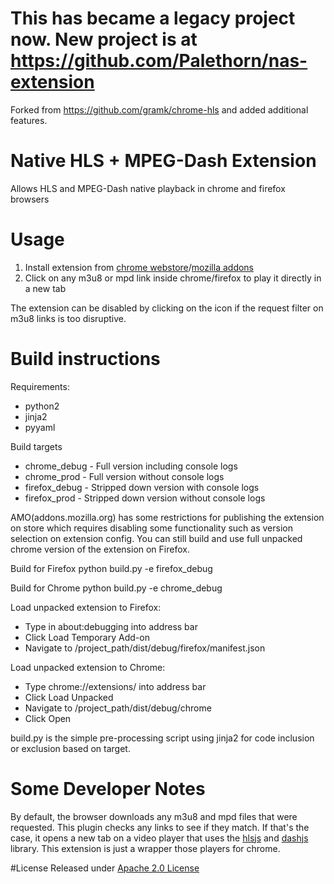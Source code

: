 <!--
    Modifications copyright (C) 2017 David Ćavar
 -->
# This has became a legacy project now. New project is at https://github.com/Palethorn/nas-extension

Forked from https://github.com/gramk/chrome-hls and added additional features.

# Native HLS + MPEG-Dash Extension

Allows HLS and MPEG-Dash native playback in chrome and firefox browsers

# Usage

1. Install extension from [chrome webstore](https://chrome.google.com/webstore/detail/native-mpeg-dash-%2B-hls-pl/cjfbmleiaobegagekpmlhmaadepdeedn)/[mozilla addons](https://addons.mozilla.org/en-US/firefox/addon/native-mpeg-dash-hls-playback/)
2. Click on any m3u8 or mpd link inside chrome/firefox to play it directly in a new tab

The extension can be disabled by clicking on the icon if the request filter on m3u8 links is too disruptive.

# Build instructions
Requirements:
 - python2
 - jinja2
 - pyyaml

Build targets
 - chrome_debug - Full version including console logs
 - chrome_prod - Full version without console logs
 - firefox_debug - Stripped down version with console logs
 - firefox_prod - Stripped down version without console logs

 AMO(addons.mozilla.org) has some restrictions for publishing the extension on store which requires disabling some functionality 
 such as version selection on extension config. 
 You can still build and use full unpacked chrome version of the extension on Firefox.

Build for Firefox
python build.py -e firefox_debug

Build for Chrome
python build.py -e chrome_debug

Load unpacked extension to Firefox:
 - Type in about:debugging into address bar
 - Click Load Temporary Add-on
 - Navigate to /project_path/dist/debug/firefox/manifest.json

Load unpacked extension to Chrome:
 - Type chrome://extensions/ into address bar
 - Click Load Unpacked
 - Navigate to /project_path/dist/debug/chrome
 - Click Open

build.py is the simple pre-processing script using jinja2 for code inclusion or exclusion based on target. 

# Some Developer Notes

By default, the browser downloads any m3u8 and mpd files that were requested. This plugin checks any links to see if
they match.
If that's the case, it opens a new tab on a video player that uses the [hlsjs][] and [dashjs][] library. This extension
is just a wrapper those players for chrome.

[hlsjs]: https://github.com/dailymotion/hls.js
[dashjs]: https://github.com/Dash-Industry-Forum/dash.js

#License
Released under [Apache 2.0 License](LICENSE)
